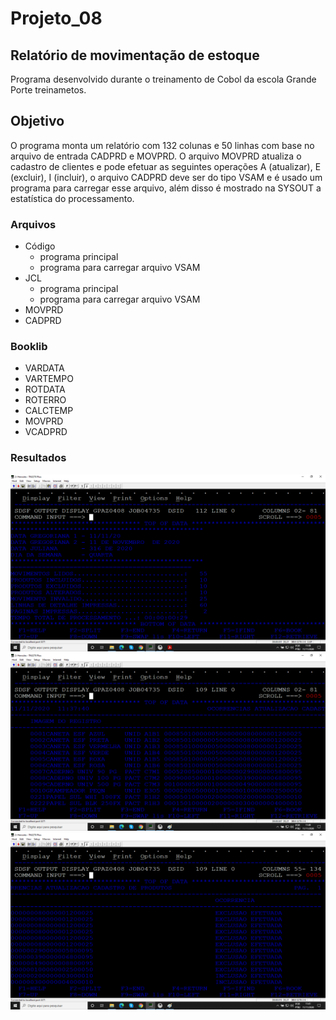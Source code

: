 # Projeto_08
## Relatório de movimentação de estoque

Programa desenvolvido durante o treinamento de Cobol da escola Grande Porte treinametos.

## Objetivo

O programa monta um relatório com 132 colunas e 50 linhas com base no arquivo de entrada CADPRD e MOVPRD. O arquivo MOVPRD atualiza o cadastro de clientes e pode efetuar as seguintes operações A (atualizar), E (excluir), I (incluir), o arquivo CADPRD deve ser do tipo VSAM e é usado um programa para carregar esse arquivo, além disso é mostrado na SYSOUT a estatística do processamento.

### Arquivos

* Código 
  * programa principal
  * programa para carregar arquivo VSAM
* JCL 
  * programa principal
  * programa para carregar arquivo VSAM
* MOVPRD
* CADPRD

### Booklib

* VARDATA
* VARTEMPO
* ROTDATA
* ROTERRO
* CALCTEMP
* MOVPRD
* VCADPRD

### Resultados

![SYSOUT](sysout.png)
![RELATÓRIO](relatorio_01.png)
![RELATÓRIO](relatorio_02.png)



